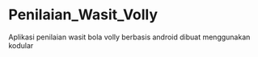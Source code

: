 # Penilaian_Wasit_Volly
Aplikasi penilaian wasit bola volly berbasis android dibuat menggunakan kodular
